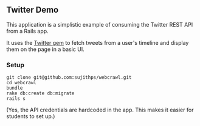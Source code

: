 ## Twitter Demo

This application is a simplistic example of consuming the Twitter
REST API from a Rails app.

It uses the [Twitter gem](https://github.com/sferik/twitter) to
fetch tweets from a user's timeline and display them on the page
in a basic UI.

### Setup

```
git clone git@github.com:sujithps/webcrawl.git
cd webcrawl
bundle
rake db:create db:migrate
rails s
```

(Yes, the API credentials are hardcoded in the app. This makes it easier for students to set up.)
